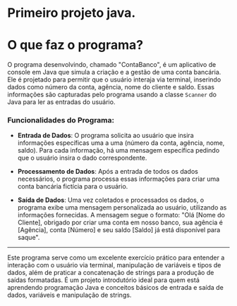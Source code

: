 # Primeiro projeto java.

# O que faz o programa?

O programa desenvolvindo, chamado "ContaBanco", é um aplicativo de console em Java que simula a criação e a gestão de uma conta bancária. Ele é projetado para permitir que o usuário interaja via terminal, inserindo dados como número da conta, agência, nome do cliente e saldo. Essas informações são capturadas pelo programa usando a classe `Scanner` do Java para ler as entradas do usuário.
### Funcionalidades do Programa:

- **Entrada de Dados**: O programa solicita ao usuário que insira informações específicas uma a uma (número da conta, agência, nome, saldo). Para cada informação, há uma mensagem específica pedindo que o usuário insira o dado correspondente.
    
- **Processamento de Dados**: Após a entrada de todos os dados necessários, o programa processa essas informações para criar uma conta bancária fictícia para o usuário.
    
- **Saída de Dados**: Uma vez coletados e processados os dados, o programa exibe uma mensagem personalizada ao usuário, utilizando as informações fornecidas. A mensagem segue o formato: "Olá [Nome do Cliente], obrigado por criar uma conta em nosso banco, sua agência é [Agência], conta [Número] e seu saldo [Saldo] já está disponível para saque".
    
---

Este programa serve como um excelente exercício prático para entender a interação com o usuário via terminal, manipulação de variáveis e tipos de dados, além de praticar a concatenação de strings para a produção de saídas formatadas. É um projeto introdutório ideal para quem está aprendendo programação Java e conceitos básicos de entrada e saída de dados, variáveis e manipulação de strings.